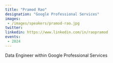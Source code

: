 ```yaml
---
title: "Pramod Rao"
designation: "Google Professional Services"
images:
 - /images/speakers/pramod-rao.jpg
twitter: 
linkedin: https://www.linkedin.com/in/raopramod
events:
 - 2024
---
```


Data Engineer within Google Professional Services